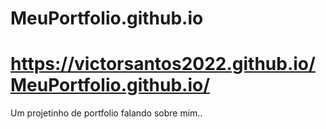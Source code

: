 # MeuPortfolio.github.io
# https://victorsantos2022.github.io/MeuPortfolio.github.io/
Um projetinho de portfolio falando sobre mim..
